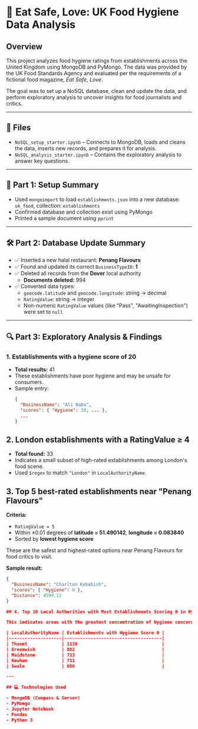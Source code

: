 # 🧼 Eat Safe, Love: UK Food Hygiene Data Analysis

## Overview

This project analyzes food hygiene ratings from establishments across the United Kingdom using MongoDB and PyMongo. The data was provided by the UK Food Standards Agency and evaluated per the requirements of a fictional food magazine, *Eat Safe, Love*.

The goal was to set up a NoSQL database, clean and update the data, and perform exploratory analysis to uncover insights for food journalists and critics.

---

## 📁 Files

- `NoSQL_setup_starter.ipynb` – Connects to MongoDB, loads and cleans the data, inserts new records, and prepares it for analysis.
- `NoSQL_analysis_starter.ipynb` – Contains the exploratory analysis to answer key questions.

---

## 🧪 Part 1: Setup Summary

- Used `mongoimport` to load `establishments.json` into a new database: `uk_food`, collection: `establishments`
- Confirmed database and collection exist using PyMongo
- Printed a sample document using `pprint`

---

## 🛠 Part 2: Database Update Summary

- ✅ Inserted a new halal restaurant: **Penang Flavours**
- ✅ Found and updated its correct `BusinessTypeID`: **1**
- ✅ Deleted all records from the **Dover** local authority
  - **Documents deleted:** 994
- ✅ Converted data types:
  - `geocode.latitude` and `geocode.longitude`: string → decimal
  - `RatingValue`: string → integer
  - Non-numeric `RatingValue` values (like "Pass", "AwaitingInspection") were set to `null`

---

## 🔍 Part 3: Exploratory Analysis & Findings

### 1. Establishments with a hygiene score of 20
- **Total results:** 41
- These establishments have poor hygiene and may be unsafe for consumers.
- Sample entry:
  ```json
  {
    "BusinessName": "Ali Baba",
    "scores": { "Hygiene": 20, ... },
    ...
  }

## 2. London establishments with a RatingValue ≥ 4

- **Total found:** 33  
- Indicates a small subset of high-rated establishments among London's food scene.  
- Used `$regex` to match `"London"` in `LocalAuthorityName`.

## 3. Top 5 best-rated establishments near "Penang Flavours"

**Criteria:**
- `RatingValue = 5`
- Within ±0.01 degrees of **latitude = 51.490142**, **longitude = 0.083840**
- Sorted by **lowest hygiene score**

These are the safest and highest-rated options near Penang Flavours for food critics to visit.

**Sample result:**

```json
{
  "BusinessName": "Charlton Kebabish",
  "scores": { "Hygiene": 0 },
  "Distance": 4599.12
}

## 4. Top 10 Local Authorities with Most Establishments Scoring 0 in Hygiene

This indicates areas with the greatest concentration of hygiene concerns.

| LocalAuthorityName | Establishments with Hygiene Score 0 |
|--------------------|-------------------------------------|
| Thanet             | 1130                                |
| Greenwich          | 882                                 |
| Maidstone          | 713                                 |
| Newham             | 711                                 |
| Swale              | 686                                 |

---

## 💻 Technologies Used

- MongoDB (Compass & Server)
- PyMongo
- Jupyter Notebook
- Pandas
- Python 3
